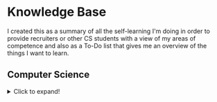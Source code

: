 # Knowledge Base
I created this as a summary of all the self-learning I'm doing in order to provide recruiters or other CS students with a view of my areas of competence and also as a To-Do list that gives me an overview of the things I want to learn.

## Computer Science
<details>
  <summary>Click to expand!</summary>
  
  ## Heading
  1. A numbered
  2. list
     * With some
     * Sub bullets
</details>
